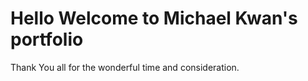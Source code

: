 # Hello Welcome to Michael Kwan's portfolio

Thank You all for the wonderful time and consideration.
